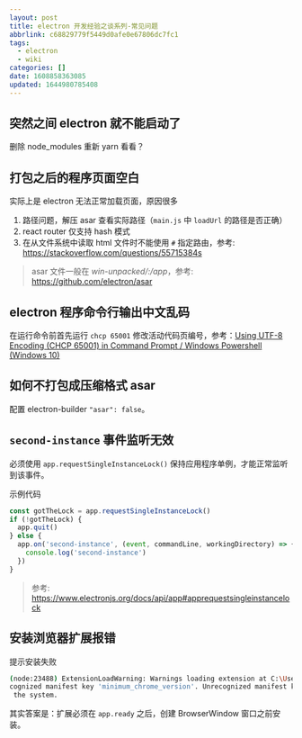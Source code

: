 ```yaml
---
layout: post
title: electron 开发经验之谈系列-常见问题
abbrlink: c68829779f5449d0afe0e67806dc7fc1
tags:
  - electron
  - wiki
categories: []
date: 1608858363085
updated: 1644980785408
---
```


## 突然之间 electron 就不能启动了

删除 node\_modules 重新 yarn 看看？

## 打包之后的程序页面空白

实际上是 electron 无法正常加载页面，原因很多

1. 路径问题，解压 asar 查看实际路径（`main.js` 中 `loadUrl` 的路径是否正确）
2. react router 仅支持 hash 模式
3. 在从文件系统中读取 html 文件时不能使用 `#` 指定路由，参考: <https://stackoverflow.com/questions/55715384s>

> asar 文件一般在 *win-unpacked/:/app*，参考: <https://github.com/electron/asar>

## electron 程序命令行输出中文乱码

在运行命令前首先运行 `chcp 65001` 修改活动代码页编号，参考：[Using UTF-8 Encoding (CHCP 65001) in Command Prompt / Windows Powershell (Windows 10)](https://stackoverflow.com/questions/57131654)

## 如何不打包成压缩格式 asar

配置 electron-builder `"asar": false`。

## `second-instance` 事件监听无效

必须使用 `app.requestSingleInstanceLock()` 保持应用程序单例，才能正常监听到该事件。

示例代码

```ts
const gotTheLock = app.requestSingleInstanceLock()
if (!gotTheLock) {
  app.quit()
} else {
  app.on('second-instance', (event, commandLine, workingDirectory) => {
    console.log('second-instance')
  })
}
```

> 参考: <https://www.electronjs.org/docs/api/app#apprequestsingleinstancelock>

## 安装浏览器扩展报错

提示安装失败

```sh
(node:23488) ExtensionLoadWarning: Warnings loading extension at C:\Users\rxliuli\AppData\Roaming\Electron\extensions\fmkadmapgofadopljbjfkapdkoienihi: Unrecognized manifest key 'browser_action'. Unre
cognized manifest key 'minimum_chrome_version'. Unrecognized manifest key 'update_url'. Cannot load extension with file or directory name _metadata. Filenames starting with "_" are reserved for use by
 the system.
```

其实答案是：扩展必须在 `app.ready` 之后，创建 BrowserWindow 窗口之前安装。
